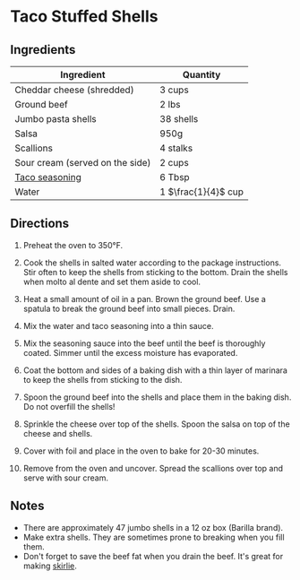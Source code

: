 # Taco Stuffed Shells

## Ingredients

| Ingredient | Quantity |
| --- | --- |
| Cheddar cheese (shredded) | 3 cups |
| Ground beef | 2 lbs |
| Jumbo pasta shells | 38 shells |
| Salsa | 950g |
| Scallions | 4 stalks |
| Sour cream (served on the side)| 2 cups |
| [Taco seasoning](./taco-seasoning.md) | 6 Tbsp |
| Water | 1 $\frac{1}{4}$ cup |


## Directions

1. Preheat the oven to 350°F.

2. Cook the shells in salted water according to the package instructions. Stir
   often to keep the shells from sticking to the bottom. Drain the shells when
   molto al dente and set them aside to cool.

3. Heat a small amount of oil in a pan. Brown the ground beef. Use a spatula to
   break the ground beef into small pieces. Drain.

4. Mix the water and taco seasoning into a thin sauce.

5. Mix the seasoning sauce into the beef until the beef is thoroughly coated.
   Simmer until the excess moisture has evaporated.

6. Coat the bottom and sides of a baking dish with a thin layer of marinara to
   keep the shells from sticking to the dish.

7. Spoon the ground beef into the shells and place them in the baking dish. Do
   not overfill the shells!

8. Sprinkle the cheese over top of the shells. Spoon the salsa on top of the
   cheese and shells.

9. Cover with foil and place in the oven to bake for 20-30 minutes.

10. Remove from the oven and uncover. Spread the scallions over top and serve
    with sour cream.


## Notes

- There are approximately 47 jumbo shells in a 12 oz box (Barilla brand).
- Make extra shells. They are sometimes prone to breaking when you fill them.
- Don't forget to save the beef fat when you drain the beef. It's great for
  making [skirlie](./skirlie.md).
